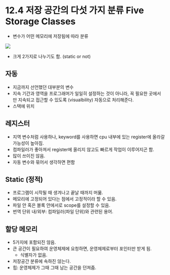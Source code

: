 # 12.4 저장 공간의 다섯 가지 분류 Five Storage Classes
* 변수가 어떤 메모리에 저장됨에 따라 분류
<img src="https://github.com/uber9ma/following_C/blob/master/images/chapter12/scope4.png?raw=true">

* 크게 2가지로 나누기도 함. (static or not)

## 자동
* 지금까지 선언했던 대부분의 변수
* 지속 기간과 영역을 프로그래머가 일일히 설정하는 것이 아니라, 꼭 필요한 곳에서만 지속되고 접근할 수 있도록 (visualbility) 자동으로 처리해준다.
* 스택에 위치

## 레지스터
* 지역 변수처럼 사용하나, keyword를 사용하면 cpu 내부에 있는 register에 올라갈 가능성이 높아짐.
* 컴파일러가 좋아져서 register에 올리지 않고도 빠르게 작업이 이루어지곤 함.
* 많이 쓰이진 않음.
* 자동 변수와 묶어서 생각하면 편함

## Static (정적)
* 프로그램이 시작될 때 생겨나고 끝날 때까지 머묾.
* 메모리에 고정되어 있다는 점에서 고정적이라 할 수 있음.
* 파일 안 혹은 블록 안에서로 scope를 설정할 수 있음.
* 번역 단위 내/외부: 컴파일러(파일 단위)와 관련된 용어.

## 할당 메모리
* 5가지에 포함되진 않음.
* 큰 공간이 필요하여 운영체제에 요청하면, 운영체제로부터 포인터만 받게 됨.
    - 식별자가 없음.
* 저장공간 분류에 속하진 않는다.
* 힙: 운영체제가 그때 그때 남는 공간을 던져줌.